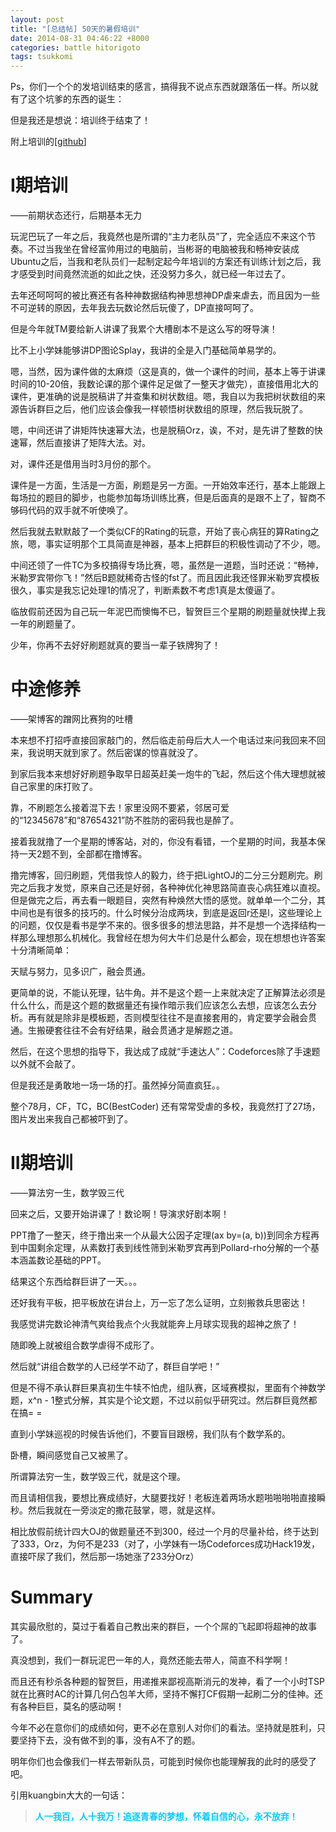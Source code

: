 ```yaml
---
layout: post
title: "[总结帖] 50天的暑假培训"
date: 2014-08-31 04:46:22 +8000
categories: battle hitorigoto
tags: tsukkomi
---
```

Ps，你们一个个的发培训结束的感言，搞得我不说点东西就跟落伍一样。所以就有了这个坑爹的东西的诞生：

但是我还是想说：培训终于结束了！

附上培训的[<a title="2014SummerTraining" href="https://github.com/CodeOfShen/2014SummerTraining" target="_blank">github</a>]

# I期培训

——前期状态还行，后期基本无力

玩泥巴玩了一年之后，我竟然也是所谓的“主力老队员”了，完全适应不来这个节奏。不过当我坐在曾经富帅用过的电脑前，当彬哥的电脑被我和畅神安装成Ubuntu之后，当我和老队员们一起制定起今年培训的方案还有训练计划之后，我才感受到时间竟然流逝的如此之快，还没努力多久，就已经一年过去了。

去年还呵呵呵的被比赛还有各种神数据结构神思想神DP虐来虐去，而且因为一些不可逆转的原因，去年我去玩数论然后玩傻了，DP直接呵呵了。

但是今年就TM要给新人讲课了我累个大槽剧本不是这么写的呀导演！

比不上小学妹能够讲DP图论Splay，我讲的全是入门基础简单易学的。

嗯，当然，因为课件做的太麻烦（这是真的，做一个课件的时间，基本上等于讲课时间的10-20倍，我数论课的那个课件足足做了一整天才做完），直接借用北大的课件，更准确的说是脱稿讲了并查集和树状数组。嗯，我自以为我把树状数组的来源告诉群巨之后，他们应该会像我一样顿悟树状数组的原理，然后我玩脱了。

嗯，中间还讲了讲矩阵快速幂大法，也是脱稿Orz，诶，不对，是先讲了整数的快速幂，然后直接讲了矩阵大法。对。

对，课件还是借用当时3月份的那个。

课件是一方面，生活是一方面，刷题是另一方面。一开始效率还行，基本上能跟上每场拉的题目的脚步，也能参加每场训练比赛，但是后面真的是跟不上了，智商不够码代码的双手就不听使唤了。

然后我就去默默敲了一个类似CF的Rating的玩意，开始了丧心病狂的算Rating之旅，嗯，事实证明那个工具简直是神器，基本上把群巨的积极性调动了不少，嗯。

中间还领了一件TC为多校搞得专场比赛，嗯，虽然是一道题，当时还说：“畅神，米勒罗宾带你飞！”然后B题就稀奇古怪的fst了。而且因此我还怪罪米勒罗宾模板很久，事实是我忘记处理1的情况了，判断素数不考虑1真是太傻逼了。

临放假前还因为自己玩一年泥巴而懊悔不已，智贺巨三个星期的刷题量就快撵上我一年的刷题量了。

少年，你再不去好好刷题就真的要当一辈子铁牌狗了！

# 中途修养

——架博客的蹭网比赛狗的吐槽

本来想不打招呼直接回家敲门的，然后临走前母后大人一个电话过来问我回来不回来，我说明天就到家了。然后密谋的惊喜就没了。

到家后我本来想好好刷题争取早日超英赶美一炮牛的飞起，然后这个伟大理想就被自己家里的床打败了。

靠，不刷题怎么接着混下去！家里没网不要紧，邻居可爱的“12345678”和“87654321”防不胜防的密码我也是醉了。

接着我就撸了一个星期的博客站，对的，你没有看错，一个星期的时间，我基本保持一天2题不到，全部都在撸博客。

撸完博客，回归刷题，凭借我惊人的毅力，终于把LightOJ的二分三分题刷完。刷完之后我才发觉，原来自己还是好弱，各种神优化神思路简直丧心病狂难以直视。但是做完之后，再去看一眼题目，突然有种焕然大悟的感觉。就单单一个二分，其中间也是有很多的技巧的。什么时候分治成两块，到底是返回r还是l，这些理论上的问题，仅仅是看书是学不来的。很多很多的想法思路，并不是想一个选择结构一样那么理想那么机械化。我曾经在想为何大牛们总是什么都会，现在想想也许答案十分清晰简单：

天赋与努力，见多识广，融会贯通。

更简单的说，不能认死理，钻牛角。并不是这个题一上来就决定了正解算法必须是什么什么，而是这个题的数据量还有操作暗示我们应该怎么去想，应该怎么去分析。再有就是除非是模板题，否则模型往往不是直接套用的，肯定要学会融会贯通。生搬硬套往往不会有好结果，融会贯通才是解题之道。

然后，在这个思想的指导下，我达成了成就“手速达人”：Codeforces除了手速题以外就不会敲了。

但是我还是勇敢地一场一场的打。虽然掉分简直疯狂。。

整个78月，CF，TC，BC(BestCoder) 还有常常受虐的多校，我竟然打了27场，图片发出来我自己都被吓到了。

# II期培训

——算法穷一生，数学毁三代

回来之后，又要开始讲课了！数论啊！导演求好剧本啊！

PPT撸了一整天，终于撸出来一个从最大公因子定理(ax by=(a, b))到同余方程再到中国剩余定理，从素数打表到线性筛到米勒罗宾再到Pollard-rho分解的一个基本涵盖数论基础的PPT。

结果这个东西给群巨讲了一天。。。

还好我有平板，把平板放在讲台上，万一忘了怎么证明，立刻搬救兵思密达！

我感觉讲完数论神清气爽给我点个火我就能奔上月球实现我的超神之旅了！

随即晚上就被组合数学虐得不成形了。

然后就“讲组合数学的人已经学不动了，群巨自学吧！”

但是不得不承认群巨果真初生牛犊不怕虎，组队赛，区域赛模拟，里面有个神数学题，x^n - 1整式分解，其实是个论文题，不过以前似乎研究过。然后群巨竟然都在搞= =

直到小学妹巡视的时候告诉他们，不要盲目跟榜，我们队有个数学系的。

卧槽，瞬间感觉自己又被黑了。

所谓算法穷一生，数学毁三代，就是这个理。

而且请相信我，要想比赛成绩好，大腿要找好！老板连着两场水题啪啪啪啪直接瞬秒。然后我就在一旁淡定的撒花鼓掌，嗯，就是这样。

相比放假前统计四大OJ的做题量还不到300，经过一个月的尽量补给，终于达到了333，Orz，为何不是233（对了，小学妹有一场Codeforces成功Hack19发，直接吓尿了我们，然后那一场她涨了233分Orz）

# Summary

其实最欣慰的，莫过于看着自己教出来的群巨，一个个屌的飞起即将超神的故事了。

真没想到，我们一群玩泥巴一年的人，竟然还能去带人，简直不科学啊！

而且还有秒杀各种题的智贺巨，用递推来鄙视高斯消元的发神，看了一个小时TSP就在比赛时AC的计算几何凸包羊大师，坚持不懈打CF假期一起刷二分的佳神。还有各种巨巨，莫名的感动啊！

今年不必在意你们的成绩如何，更不必在意别人对你们的看法。坚持就是胜利，只要坚持下去，没有做不到的事，没有A不了的题。

明年你们也会像我们一样去带新队员，可能到时候你也能理解我的此时的感受了吧。

引用kuangbin大大的一句话：

<blockquote><span style="color: #00ccff;"><strong>人一我百，人十我万！追逐青春的梦想，怀着自信的心，永不放弃！</strong></span>
</blockquote>
